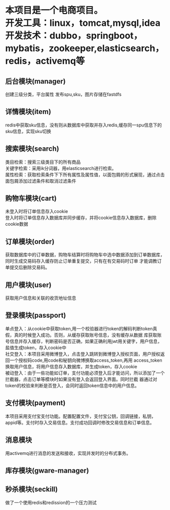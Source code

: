 # 本项目是一个电商项目。<br>开发工具：linux，tomcat,mysql,idea<br>开发技术：dubbo，springboot，mybatis，zookeeper,elasticsearch，redis，activemq等
## 后台模块(manager)
创建三级分类，平台属性
发布spu,sku，图片存储在fastdfs<br>
## 详情模块(item)
redis中获取sku信息，没有则从数据库中获取并存入redis,缓存同一spu信息下的sku信息，实现sku切换
## 搜索模块(search)
类目检索：搜索三级类目下的所有商品<br>
关键字检索：采用ik分词器，用elasticsearch进行检索。<br>
属性检索：获取检索条件下下所有属性及属性值，以面包屑的形式展现，通过点击面包屑添加过滤条件和取消过滤条件
## 购物车模块(cart)
未登入时将订单信息存入cookie<br>
登入时将订单信息存入数据库并同步缓存，并将cookie信息存入数据库，删除cookie数据
## 订单模块(order)
获取数据库中的订单数据，购物车结算时将购物车中选中数据添加到订单数据库，同时生成交易码存入缓存防止订单重复提交，只有在有交易码时订单
才能调教订单提交后删除交易码。
## 用户模块(user)
获取用户信息和关联的收货地址信息
## 登录模块(passport)
单点登入：从cookie中获取token,用一个校验器进行token的解码判断token真假，真的时候登入成功。否则，从缓存获取账号信息，没有缓存从数据
库获取账号信息并存入缓存，判断密码是否正确，如果正确利用jwt用关键字，用户信息，盐值生成token，存入cookie中<br>
社交登入：本项目采用微博登入，点击登入跳转到微博登入授权页面，用户授权返回一个授权码code,用code和秘钥向微博换取access_token,再用
access_token换取用户信息，将用户信息存入数据库，并生成token，存入cookie<br>
被动登入：由于一些功能如订单，支付功能必须登入后才能访问，所以添加了一个拦截器，点击订单等模块时如果没有登入会返回登入界面。同时拦截
器通过对token的校验来判断是否登入，会同时返回token信息中的用户信息。<br>
## 支付模块(payment)
本项目采用支付宝支付功能。配置配置文件，支付宝公钥，回调链接，私钥，appid等。支付时存入交易信息。支付成功回调时修改交易信息和订单信息。
## 消息模块
用activemq进行消息的发送和接收，实现并发时的分布式事务。
## 库存模块(gware-manager)
## 秒杀模块(seckill)
做了一个使用redis和redission的一个压力测试

